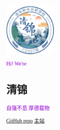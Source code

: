 <style media="screen, print">
        @font-face {
            font-family: "Unifont";
            src: url("/unifont-14.0.01.woff2");
        }

        body {font-family: "Unifont"}
        p{color:#9400D3;}  
    </style>


![logo](/images/Qingjin.png)


Hi!
We're
# 清锦
<p>自强不息 厚德载物</p> 


<a href="Https://github.com/C2307/C2307.github.io" target="_blank" rel="noopener">GitHub repo</a>
<a href="#/README">主站</a>
